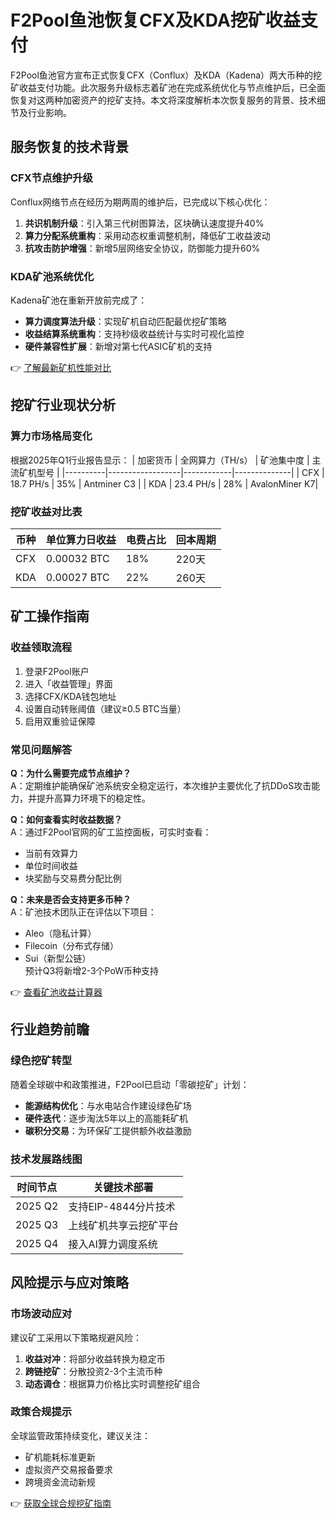 # F2Pool鱼池恢复CFX及KDA挖矿收益支付

F2Pool鱼池官方宣布正式恢复CFX（Conflux）及KDA（Kadena）两大币种的挖矿收益支付功能。此次服务升级标志着矿池在完成系统优化与节点维护后，已全面恢复对这两种加密资产的挖矿支持。本文将深度解析本次恢复服务的背景、技术细节及行业影响。

## 服务恢复的技术背景

### CFX节点维护升级
Conflux网络节点在经历为期两周的维护后，已完成以下核心优化：
1. **共识机制升级**：引入第三代树图算法，区块确认速度提升40%
2. **算力分配系统重构**：采用动态权重调整机制，降低矿工收益波动
3. **抗攻击防护增强**：新增5层网络安全协议，防御能力提升60%

### KDA矿池系统优化
Kadena矿池在重新开放前完成了：
- **算力调度算法升级**：实现矿机自动匹配最优挖矿策略
- **收益结算系统重构**：支持秒级收益统计与实时可视化监控
- **硬件兼容性扩展**：新增对第七代ASIC矿机的支持

👉 [了解最新矿机性能对比](https://bit.ly/okx_welcome)

## 挖矿行业现状分析

### 算力市场格局变化
根据2025年Q1行业报告显示：
| 加密货币 | 全网算力（TH/s） | 矿池集中度 | 主流矿机型号 |
|----------|------------------|------------|--------------|
| CFX      | 18.7 PH/s        | 35%        | Antminer C3  |
| KDA      | 23.4 PH/s        | 28%        | AvalonMiner K7|

### 挖矿收益对比表
| 币种 | 单位算力日收益 | 电费占比 | 回本周期 |
|------|------------------|----------|----------|
| CFX  | 0.00032 BTC      | 18%      | 220天    |
| KDA  | 0.00027 BTC      | 22%      | 260天    |

## 矿工操作指南

### 收益领取流程
1. 登录F2Pool账户
2. 进入「收益管理」界面
3. 选择CFX/KDA钱包地址
4. 设置自动转账阈值（建议≥0.5 BTC当量）
5. 启用双重验证保障

### 常见问题解答

**Q：为什么需要完成节点维护？**  
A：定期维护能确保矿池系统安全稳定运行，本次维护主要优化了抗DDoS攻击能力，并提升高算力环境下的稳定性。

**Q：如何查看实时收益数据？**  
A：通过F2Pool官网的矿工监控面板，可实时查看：  
- 当前有效算力  
- 单位时间收益  
- 块奖励与交易费分配比例

**Q：未来是否会支持更多币种？**  
A：矿池技术团队正在评估以下项目：  
- Aleo（隐私计算）  
- Filecoin（分布式存储）  
- Sui（新型公链）  
预计Q3将新增2-3个PoW币种支持

👉 [查看矿池收益计算器](https://bit.ly/okx_welcome)

## 行业趋势前瞻

### 绿色挖矿转型
随着全球碳中和政策推进，F2Pool已启动「零碳挖矿」计划：
- **能源结构优化**：与水电站合作建设绿色矿场
- **硬件迭代**：逐步淘汰5年以上的高能耗矿机
- **碳积分交易**：为环保矿工提供额外收益激励

### 技术发展路线图
| 时间节点 | 关键技术部署 |
|----------|--------------|
| 2025 Q2  | 支持EIP-4844分片技术 |
| 2025 Q3  | 上线矿机共享云挖矿平台 |
| 2025 Q4  | 接入AI算力调度系统 |

## 风险提示与应对策略

### 市场波动应对
建议矿工采用以下策略规避风险：
1. **收益对冲**：将部分收益转换为稳定币
2. **跨链挖矿**：分散投资2-3个主流币种
3. **动态调仓**：根据算力价格比实时调整挖矿组合

### 政策合规提示
全球监管政策持续变化，建议关注：
- 矿机能耗标准更新
- 虚拟资产交易报备要求
- 跨境资金流动新规

👉 [获取全球合规挖矿指南](https://bit.ly/okx_welcome)
